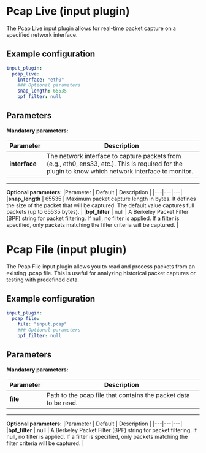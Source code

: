 # Pcap Live (input plugin)

The Pcap Live input plugin allows for real-time packet capture on a specified network interface.

## Example configuration

```yaml
input_plugin:
  pcap_live:
    interface: "eth0"
    ### Optional parameters
    snap_length: 65535
    bpf_filter: null
```

## Parameters

**Mandatory parameters:**

|Parameter | Description |
|---|---|
|__interface__| The network interface to capture packets from (e.g., eth0, ens33, etc.). This is required for the plugin to know which network interface to monitor. |

-----

**Optional parameters:**
|Parameter | Default | Description |
|---|---|---|
|__snap_length__   | 65535 | Maximum packet capture length in bytes. It defines the size of the packet that will be captured. The default value captures full packets (up to 65535 bytes). |
|__bpf_filter__ | null | A Berkeley Packet Filter (BPF) string for packet filtering. If null, no filter is applied. If a filter is specified, only packets matching the filter criteria will be captured. |

# Pcap File (input plugin)

The Pcap File input plugin allows you to read and process packets from an existing .pcap file. This is useful for analyzing historical packet captures or testing with predefined data.

## Example configuration

```yaml
input_plugin:
  pcap_file:
    file: "input.pcap"
    ### Optional parameters
    bpf_filter: null
```

## Parameters

**Mandatory parameters:**

|Parameter | Description |
|---|---|
|__file__| 	Path to the pcap file that contains the packet data to be read. |

-----

**Optional parameters:**
|Parameter | Default | Description |
|---|---|---|
|__bpf_filter__ | null | A Berkeley Packet Filter (BPF) string for packet filtering. If null, no filter is applied. If a filter is specified, only packets matching the filter criteria will be captured. |
